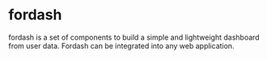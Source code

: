 # fordash
fordash is a set of components to build a simple and lightweight dashboard from user data.
Fordash can be integrated into any web application.
